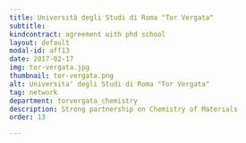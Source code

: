 ```yaml
---
title: Università degli Studi di Roma "Tor Vergata"
subtitle: 
kindcontract: agreement with phd school
layout: default
modal-id: aff13
date: 2017-02-17
img: tor-vergata.jpg
thumbnail: tor-vergata.png
alt: Universita' degli Studi di Roma "Tor Vergata"
tag: network
department: torvergata_chemistry
description: Strong partnership on Chemistry of Materials
order: 13

---
```

